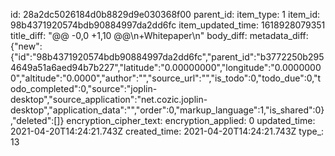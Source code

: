 id: 28a2dc5026184d0b8829d9e030368f00
parent_id: 
item_type: 1
item_id: 98b4371920574bdb90884997da2dd6fc
item_updated_time: 1618928079351
title_diff: "@@ -0,0 +1,10 @@\\n+Whitepaper\\n"
body_diff: 
metadata_diff: {"new":{"id":"98b4371920574bdb90884997da2dd6fc","parent_id":"b3772250b2954649a51a6aed94b7b227","latitude":"0.00000000","longitude":"0.00000000","altitude":"0.0000","author":"","source_url":"","is_todo":0,"todo_due":0,"todo_completed":0,"source":"joplin-desktop","source_application":"net.cozic.joplin-desktop","application_data":"","order":0,"markup_language":1,"is_shared":0},"deleted":[]}
encryption_cipher_text: 
encryption_applied: 0
updated_time: 2021-04-20T14:24:21.743Z
created_time: 2021-04-20T14:24:21.743Z
type_: 13